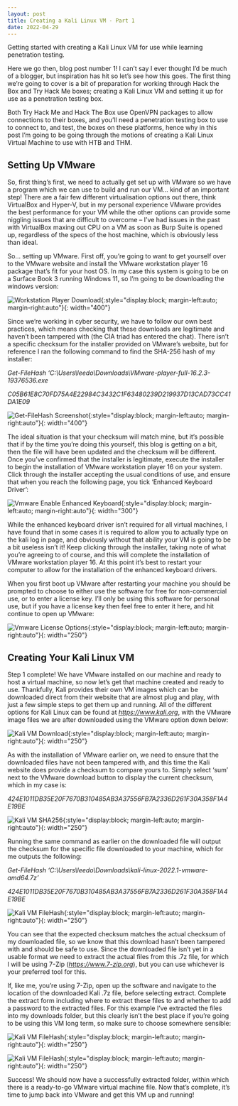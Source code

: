```yaml
---
layout: post
title: Creating a Kali Linux VM - Part 1 
date: 2022-04-29
---
```


Getting started with creating a Kali Linux VM for use while learning penetration testing.

Here we go then, blog post number 1! I can’t say I ever thought I’d be much of a blogger, but inspiration has hit so let’s see how this goes. The first thing we’re going to cover is a bit of preparation for working through Hack the Box and Try Hack Me boxes; creating a Kali Linux VM and setting it up for use as a penetration testing box.

Both Try Hack Me and Hack The Box use OpenVPN packages to allow connections to their boxes, and you’ll need a penetration testing box to use to connect to, and test, the boxes on these platforms, hence why in this post I’m going to be going through the motions of creating a Kali Linux Virtual Machine to use with HTB and THM.


## Setting Up VMware

So, first thing’s first, we need to actually get set up with VMware so we have a program which we can use to build and run our VM… kind of an important step! There are a fair few different virtualisation options out there, think VirtualBox and Hyper-V, but in my personal experience VMware provides the best performance for your VM while the other options can provide some niggling issues that are difficult to overcome – I’ve had issues in the past with VirtualBox maxing out CPU on a VM as soon as Burp Suite is opened up, regardless of the specs of the host machine, which is obviously less than ideal.

So… setting up VMware. First off, you’re going to want to get yourself over to the VMware website and install the VMware workstation player 16 package that’s fit for your host OS. In my case this system is going to be on a Surface Book 3 running Windows 11, so I’m going to be downloading the windows version:

![Workstation Player Download](https://github.com/LeeDorning/LeeDorning.github.io/blob/main/images/Creating_a_Kali_Linux_VM_-_Part_1/WorkstationPlayerDownload.png?raw=true){:style="display:block; margin-left:auto; margin-right:auto"}{: width="400"}


Since we’re working in cyber security, we have to follow our own best practices, which means checking that these downloads are legitimate and haven’t been tampered with (the CIA triad has entered the chat). There isn’t a specific checksum for the installer provided on VMware’s website, but for reference I ran the following command to find the SHA-256 hash of my installer:

*Get-FileHash ‘C:\Users\leedo\Downloads\VMware-player-full-16.2.3-19376536.exe*

*C05B61E8C70FD75A4E22984C3432C1F63480239D219937D13CAD73CC41DA1E09*

![Get-FileHash Screenshot](https://github.com/LeeDorning/LeeDorning.github.io/blob/main/images/Creating_a_Kali_Linux_VM_-_Part_1/FileHash.png?raw=true){:style="display:block; margin-left:auto; margin-right:auto"}{: width="400"}


The ideal situation is that your checksum will match mine, but it’s possible that if by the time you’re doing this yourself, this blog is getting on a bit, then the file will have been updated and the checksum will be different. Once you’ve confirmed that the installer is legitimate, execute the installer to begin the installation of VMware workstation player 16 on your system. Click through the installer accepting the usual conditions of use, and ensure that when you reach the following page, you tick ‘Enhanced Keyboard Driver’:

![Vmware Enable Enhanced Keyboard](https://github.com/LeeDorning/LeeDorning.github.io/blob/main/images/Creating_a_Kali_Linux_VM_-_Part_1/EnhancedKeyboard.png?raw=true){:style="display:block; margin-left:auto; margin-right:auto"}{: width="300"}


While the enhanced keyboard driver isn’t required for all virtual machines, I have found that in some cases it is required to allow you to actually type on the kali log in page, and obviously without that ability your VM is going to be a bit useless isn’t it! Keep clicking through the installer, taking note of what you’re agreeing to of course, and this will complete the installation of VMware workstation player 16. At this point it’s best to restart your computer to allow for the installation of the enhanced keyboard drivers.

When you first boot up VMware after restarting your machine you should be prompted to choose to either use the software for free for non-commercial use, or to enter a license key. I’ll only be using this software for personal use, but if you have a license key then feel free to enter it here, and hit continue to open up VMware:

![Vmware License Options](https://github.com/LeeDorning/LeeDorning.github.io/blob/main/images/Creating_a_Kali_Linux_VM_-_Part_1/VmwareLicense.png?raw=true){:style="display:block; margin-left:auto; margin-right:auto"}{: width="250"}


## Creating Your Kali Linux VM

Step 1 complete! We have VMware installed on our machine and ready to host a virtual machine, so now let’s get that machine created and ready to use. Thankfully, Kali provides their own VM images which can be downloaded direct from their website that are almost plug and play, with just a few simple steps to get them up and running. All of the different options for Kali Linux can be found at *https://www.kali.org*, with the VMware image files we are after downloaded using the VMware option down below:

![Kali VM Download](https://github.com/LeeDorning/LeeDorning.github.io/blob/main/images/Creating_a_Kali_Linux_VM_-_Part_1/KaliVmDownload.png?raw=true){:style="display:block; margin-left:auto; margin-right:auto"}{: width="250"}

As with the installation of VMware earlier on, we need to ensure that the downloaded files have not been tampered with, and this time the Kali website does provide a checksum to compare yours to. Simply select ‘sum’ next to the VMware download button to display the current checksum, which in my case is:

*424E1011DB35E20F7670B310485AB3A37556FB7A2336D261F30A358F1A4E19BE*

![Kali VM SHA256](https://github.com/LeeDorning/LeeDorning.github.io/blob/main/images/Creating_a_Kali_Linux_VM_-_Part_1/KaliVmSha256.png?raw=true){:style="display:block; margin-left:auto; margin-right:auto"}{: width="250"}

Running the same command as earlier on the downloaded file will output the checksum for the specific file downloaded to your machine, which for me outputs the following:

*Get-FileHash ‘C:\Users\leedo\Downloads\kali-linux-2022.1-vmware-amd64.7z’*

*424E1011DB35E20F7670B310485AB3A37556FB7A2336D261F30A358F1A4E19BE*

![Kali VM FileHash](https://github.com/LeeDorning/LeeDorning.github.io/blob/main/images/Creating_a_Kali_Linux_VM_-_Part_1/KaliVmFileHash.png?raw=true){:style="display:block; margin-left:auto; margin-right:auto"}{: width="250"}

You can see that the expected checksum matches the actual checksum of my downloaded file, so we know that this download hasn’t been tampered with and should be safe to use. Since the downloaded file isn’t yet in a usable format we need to extract the actual files from this .7z file, for which I will be using 7-Zip (*https://www.7-zip.org*), but you can use whichever is your preferred tool for this. 

If, like me, you’re using 7-Zip, open up the software and navigate to the location of the downloaded Kali .7z file, before selecting extract. Complete the extract form including where to extract these files to and whether to add a password to the extracted files. For this example I’ve extracted the files into my downloads folder, but this clearly isn’t the best place if you’re going to be using this VM long term, so make sure to choose somewhere sensible:

![Kali VM FileHash](https://github.com/LeeDorning/LeeDorning.github.io/blob/main/images/Creating_a_Kali_Linux_VM_-_Part_1/KaliVmExtract.png?raw=true){:style="display:block; margin-left:auto; margin-right:auto"}{: width="250"}

![Kali VM FileHash](https://github.com/LeeDorning/LeeDorning.github.io/blob/main/images/Creating_a_Kali_Linux_VM_-_Part_1/KaliVmExtractOptions.png?raw=true){:style="display:block; margin-left:auto; margin-right:auto"}{: width="250"}

Success! We should now have a successfully extracted folder, within which there is a ready-to-go VMware virtual machine file. Now that’s complete, it’s time to jump back into VMware and get this VM up and running!

